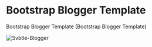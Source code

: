 # Bootstrap Blogger Template
Bootstrap Blogger Template (Bootstrap Blogger Template)


![Svbtle-Blogger](https://3.bp.blogspot.com/-07RnLDezl50/WrwyBKf73OI/AAAAAAAAGkc/FVpXaFZPTnIt96D7FHRGlJBDDfszwuxNQCLcBGAs/s1600/bootstrap-blogger-temasi-min.png)
